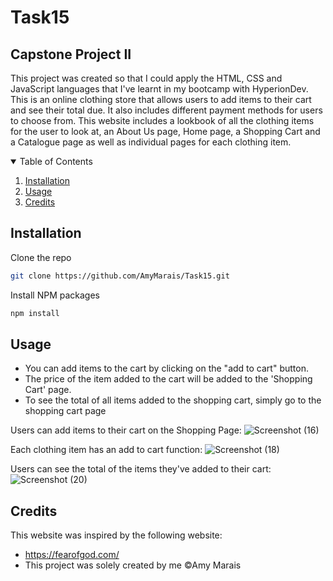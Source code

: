 # Task15
## Capstone Project II
This project was created so that I could apply the HTML, CSS and JavaScript languages that I've learnt in my bootcamp with HyperionDev.
This is an online clothing store that allows users to add items to their cart and see their total due. It also includes different payment methods for users to choose from.
This website includes a lookbook of all the clothing items for the user to look at, an About Us page, Home page, a Shopping Cart and a Catalogue page as well as individual pages
for each clothing item. 

<!-- TABLE OF CONTENTS -->
<details open="open">
  <summary>Table of Contents</summary>
  <ol>
    <li><a href="#installation">Installation</a></li>
    <li><a href="#usage">Usage</a></li>
    <li><a href="#credits">Credits</a></li>
  </ol>
</details>

## Installation
 Clone the repo
   ```sh
   git clone https://github.com/AmyMarais/Task15.git
   ```
 Install NPM packages
   ```sh
   npm install
   ```

## Usage
* You can add items to the cart by clicking on the "add to cart" button. 
* The price of the item added to the cart will be added to the 'Shopping Cart' page.
* To see the total of all items added to the shopping cart, simply go to the shopping cart page

Users can add items to their cart on the Shopping Page:
![Screenshot (16)](https://user-images.githubusercontent.com/81366533/113483246-bf4c6600-94a2-11eb-89ea-d00ad09f309b.png)

Each clothing item has an add to cart function:
![Screenshot (18)](https://user-images.githubusercontent.com/81366533/113483296-f6bb1280-94a2-11eb-89fe-d2c0c6e6517b.png)

Users can see the total of the items they've added to their cart:
![Screenshot (20)](https://user-images.githubusercontent.com/81366533/113483339-32ee7300-94a3-11eb-85f6-89d98d448d3b.png)

## Credits
This website was inspired by the following website:
* https://fearofgod.com/
* This project was solely created by me ©Amy Marais
